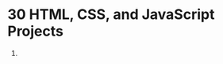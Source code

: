 # 30 HTML, CSS, and JavaScript Projects
1. [Calculator-app]: https://simple-calculator-js-ken.netlify.app/
